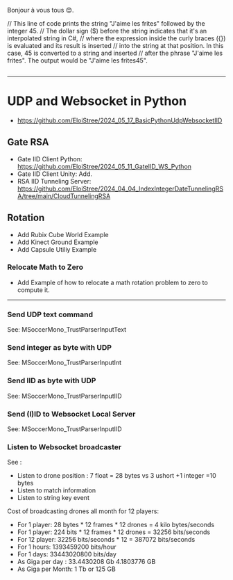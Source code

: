 Bonjour à vous tous 😊.










// This line of code prints the string "J'aime les frites" followed by the integer 45.
// The dollar sign ($) before the string indicates that it's an interpolated string in C#, 
// where the expression inside the curly braces ({}) is evaluated and its result is inserted 
// into the string at that position. In this case, 45 is converted to a string and inserted 
// after the phrase "J'aime les frites". The output would be "J'aime les frites45".



```

```







----------------------------

# UDP and Websocket in Python
- https://github.com/EloiStree/2024_05_17_BasicPythonUdpWebsocketIID



## Gate RSA
- Gate IID Client Python: https://github.com/EloiStree/2024_05_11_GateIID_WS_Python
- Gate IID Client Unity: Add.
- RSA IID Tunneling Server: https://github.com/EloiStree/2024_04_04_IndexIntegerDateTunnelingRSA/tree/main/CloudTunnelingRSA



## Rotation

- Add Rubix Cube World Example
- Add Kinect Ground Example
- Add Capsule Utiliy Example

### Relocate Math to Zero

- Add Example of how to relocate a math rotation problem to zero to compute it.





---------------------

### Send UDP text command
See: MSoccerMono_TrustParserInputText

### Send integer as byte with UDP
See: MSoccerMono_TrustParserInputInt

### Send IID as byte with UDP 
See: MSoccerMono_TrustParserInputIID

### Send (I)ID to Websocket Local Server 
See: MSoccerMono_TrustParserInputIID

### Listen to Websocket broadcaster
See : 
- Listen to drone position : 7 float = 28 bytes vs 3 ushort +1 integer =10 bytes 
- Listen to match information
- Listen to string key event

 Cost of broadcasting drones all month for 12 players:
- For 1 player: 28 bytes * 12 frames * 12 drones = 4 kilo bytes/seconds
- For 1 player: 224 bits * 12 frames * 12 drones = 32256 bits/seconds
- For 12 player: 32256 bits/seconds * 12 = 387072 bits/seconds
- For 1 hours: 1393459200 bits/hour
- For 1 days: 33443020800 bits/day
- As Giga per day : 33.4430208 Gb  4.1803776 GB
- As Giga per Month:  1 Tb or 125 GB
  







